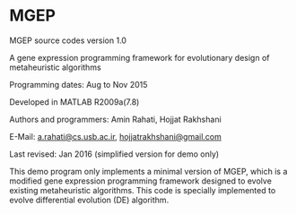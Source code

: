 # MGEP

MGEP source codes version 1.0   

A  gene  expression  programming  framework for  evolutionary design of metaheuristic algorithms      

Programming dates: Aug to Nov 2015 

Developed in MATLAB R2009a(7.8) 

Authors and programmers: Amin Rahati, Hojjat Rakhshani  

E-Mail: a.rahati@cs.usb.ac.ir, hojjatrakhshani@gmail.com    

Last revised: Jan  2016   (simplified version for demo only)          


This demo program only implements a minimal version of MGEP, which is
a modified gene expression programming framework designed to evolve
existing metaheuristic algorithms. This code is specially implemented
to evolve differential evolution (DE) algorithm.              

